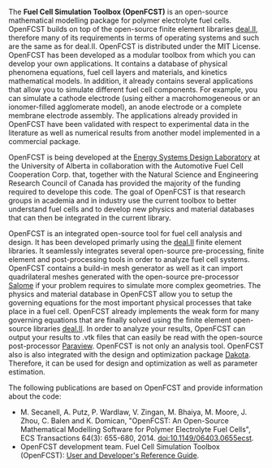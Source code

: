 The **Fuel Cell Simulation Toolbox (OpenFCST)** is an open-source mathematical modelling package for polymer electrolyte fuel cells. OpenFCST builds on top of the open-source finite element libraries [deal.II](http://www.dealii.org/), therefore many of its requirements in terms of operating systems and such are the same as for deal.II. OpenFCST is distributed under the MIT License. OpenFCST has been developed as a modular toolbox from which you can develop your own applications. It contains a database of physical phenomena equations, fuel cell layers and materials, and kinetics mathematical models. In addition, it already contains several applications that allow you to simulate different fuel cell components. For example, you can simulate a cathode electrode (using either a macrohomogeneous or an ionomer-filled agglomerate model), an anode electrode or a complete membrane electrode assembly. The applications already provided in OpenFCST have been validated with respect to experimental data in the literature as well as numerical results from another model implemented in a commercial package.

OpenFCST is being developed at the [Energy Systems Design Laboratory](http://www.esdlab.mece.ualberta.ca/) at the University of Alberta in collaboration with the Automotive Fuel Cell Cooperation Corp. that, together with the Natural Science and Engineering Research Council of Canada has provided the majority of the funding required to develope this code. The goal of OpenFCST is that research groups in academia and in industry use the current toolbox to better understand fuel cells and to develop new physics and material databases that can then be integrated in the current library.

OpenFCST is an integrated open-source tool for fuel cell analysis and design. It has been developed primarly using the [deal.II](http://www.dealii.org/) finite element libraries. It seamlessly integrates several open-source pre-processing, finite element and post-processing tools in order to analyze fuel cell systems. OpenFCST contains a build-in mesh generator as well as it can import quadrilateral meshes generated with the open-source pre-processor [Salome](http://www.salome-platform.org/) if your problem requires to simulate more complex geometries. The physics and material database in OpenFCST allow you to setup the governing equations for the most important physical processes that take place in a fuel cell. OpenFCST already implements the weak form for many governing equations that are finally solved using the finite element open-source libraries [deal.II](http://www.dealii.org/). In order to analyze your results, OpenFCST can output your results to .vtk files that can easily be read with the open-source post-processor [Paraview](http://www.paraview.org/?). OpenFCST is not only an analysis tool. OpenFCST also is also integrated with the design and optimization package [Dakota](http://dakota.sandia.gov/software.html). Therefore, it can be used for design and optimization as well as parameter estimation.

The following publications are based on OpenFCST and provide information about the code:

* M. Secanell, A. Putz, P. Wardlaw, V. Zingan, M. Bhaiya, M. Moore, J. Zhou, C. Balen and K. Domican, "OpenFCST: An Open-Source Mathematical Modelling Software for Polymer Electrolyte Fuel Cells", ECS Transactions 64(3): 655-680, 2014. [doi:10.1149/06403.0655ecst](http://ecst.ecsdl.org/content/64/3/655.abstract).
* OpenFCST development team. Fuel Cell Simulation Toolbox (OpenFCST): [User and Developer's Reference Guide](pdfs/v_03/User_Guide.pdf).
